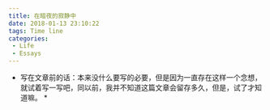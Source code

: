 ```yaml
---
title: 在暗夜的寂静中
date: 2018-01-13 23:10:22
tags: Time line
categories: 
 - Life
 - Essays
---
```

* 写在文章前的话：本来没什么要写的必要，但是因为一直存在这样一个念想，就试着写一写吧，同以前，我并不知道这篇文章会留存多久，但是，试了才知道嘛。 *
